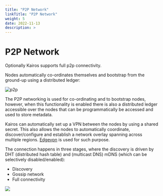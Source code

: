 ```yaml
---
title: "P2P Network"
linkTitle: "P2P Network"
weight: 5
date: 2022-11-13
description: >
---
```


# P2P Network

Optionally Kairos supports full p2p connectivity.

Nodes automatically co-ordinates themselves and bootstrap from the ground-up using a distributed ledger:

![p2p](https://user-images.githubusercontent.com/2420543/195459436-236139cf-605d-4608-9018-ea80381d4e77.png)

The P2P networking is used for co-ordinating and to bootstrap nodes, however, when this functionality is enabled there is also a distributed ledger accessible over the nodes that can be programmatically be accessed and used to store metadata.

Kairos can automatically set up a VPN between the nodes by using a shared secret. This also allows the nodes to automatically coordinate, discover/configure and establish a network overlay spanning across multiple regions. [Edgevpn](https://github.com/mudler/edgevpn) is used for such purpose.

The connection happens in three stages, where the discovery is driven by DHT (distributed hash table) and (multicast DNS) mDNS (which can be selectively disabled/enabled):

- Discovery
- Gossip network
- Full connectivity

![](https://mudler.github.io/edgevpn/docs/concepts/architecture/edevpn_bootstrap_hu8e61a09dccbf3a67bf1fc604ae4924fd_64246_1200x550_fit_catmullrom_3.png)
